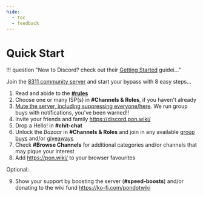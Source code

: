 ```yaml
---
hide:
  - toc
  - feedback
---
```


# Quick Start

!!! question "New to Discord? check out their [Getting Started](https://support.discord.com/hc/en-us/articles/360033931551-Getting-Started) guidei..."

Join the [8311 community server] and start your bypass with 8 easy steps...

1. Read and abide to the __[#rules]__
2. Choose one or many ISP(s) in __#Channels & Roles__, if you haven't already
3. [Mute the server, including suppressing everyone/here](https://support.discord.com/hc/en-us/articles/215253258-Notifications-Settings-101#h_3d6f7848-f80f-49d5-aaab-5dba23d2c3f8).
   We run group buys with notifications, you've been warned!!
4. Invite your friends and family <https://discord.pon.wiki/>
5. Drop a Hello! in __#chit-chat__
6. Unlock the *Bazaar* in __#Channels & Roles__ and join in any available [group buys] and/or
   [giveaways]
7. Check __#Browse Channels__ for additional categories and/or channels that may pique your interest
8. Add <https://pon.wiki/> to your browser favourites

Optional:

9. Show your support by boosting the server (__#speed-boosts__) and/or donating to the wiki fund
   <https://ko-fi.com/pondotwiki>

  [#rules]: index.md#rules
  [group buys]: group-buys.md
  [giveaways]: giveaways.md
  [8311 community server]: https://discord.pon.wiki/
